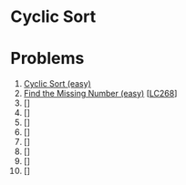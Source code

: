 # Cyclic Sort

# Problems

1. [Cyclic Sort (easy)]()
1. [Find the Missing Number (easy)]()
[[LC268](https://leetcode.com/problems/missing-number/)]
1. []()
[[]()]
1. []()
[[]()]
1. []()
[[]()]
1. []()
[[]()]
1. []()
[[]()]
1. []()
[[]()]
1. []()
[[]()]
1. []()
[[]()]
